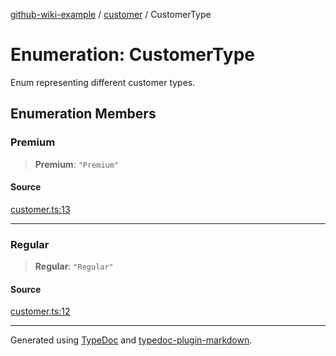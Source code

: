 [github-wiki-example](../wiki/Home) / [customer](../wiki/customer) / CustomerType

# Enumeration: CustomerType

Enum representing different customer types.

## Enumeration Members

### Premium

> **Premium**: `"Premium"`

#### Source

[customer.ts:13](https://github.com/tgreyuk/typedoc-plugin-markdown-examples/blob/13dc594/examples/04-typedoc-github-wiki-theme/src/customer.ts#L13)

***

### Regular

> **Regular**: `"Regular"`

#### Source

[customer.ts:12](https://github.com/tgreyuk/typedoc-plugin-markdown-examples/blob/13dc594/examples/04-typedoc-github-wiki-theme/src/customer.ts#L12)

***

Generated using [TypeDoc](https://typedoc.org) and [typedoc-plugin-markdown](https://typedoc-plugin-markdown.org).
